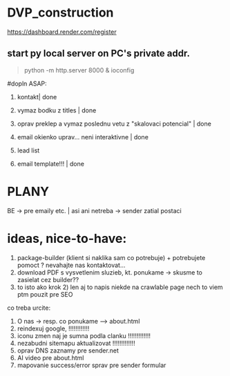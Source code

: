 # DVP_construction

https://dashboard.render.com/register

## start py local server on PC's private addr.
> python -m http.server 8000 & ioconfig

#dopln ASAP:
1) kontakt| done
2) vymaz bodku z titles | done
3) oprav preklep a vymaz poslednu vetu z "skalovaci potencial" | done
4) email okienko uprav... neni interaktivne | done

5) lead list
5) email template!!! | done

# PLANY
BE -> pre emaily etc. | asi ani netreba -> sender zatial postaci


# ideas, nice-to-have:
1) package-builder (klient si naklika sam co potrebuje) + potrebujete pomoct ? nevahajte nas kontaktovat...
2) download PDF s vysvetlenim sluzieb, kt. ponukame -> skusme to zasielat cez builder??
3) to isto ako krok 2) len aj to napis niekde na crawlable page nech to viem ptm pouzit pre SEO


co treba urcite:
1) O nas -> resp. co ponukame --> about.html
2) reindexuj google, !!!!!!!!!!!!
3) iconu zmen naj je sumna podla clanku !!!!!!!!!!!!!
4) nezabudni sitemapu aktualizovat !!!!!!!!!!!!!
5) oprav DNS zaznamy pre sender.net 
6) AI video pre about.html
7) mapovanie success/error sprav pre sender formular


 
